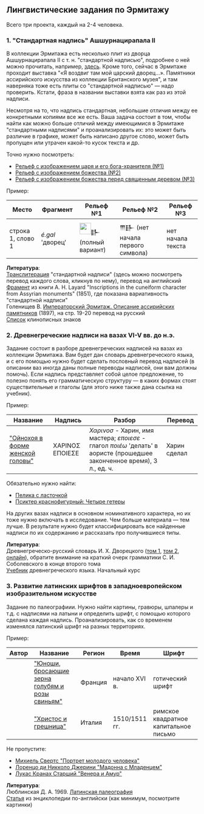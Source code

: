 ## Лингвистические задания по Эрмитажу

Всего три проекта, каждый на 2-4 человека.

### 1. "Стандартная надпись" Ашшурнацирапала II

В коллекции Эрмитажа есть несколько плит из дворца Ашшурнацирапала II с т. н. "стандартной надписью", подробнее о ней можно прочитать, например, [здесь](https://arzamas.academy/materials/1055). Кроме того, сейчас в Эрмитаже проходит выставка "«Я воздвиг там мой царский дворец…». Памятники ассирийского искусства из коллекции Британского музея", и там наверняка тоже есть плиты со "стандартной надписью" — надо проверить. Кстати, фраза в названии выставки взята как раз из этой надписи.  

Несмотря на то, что надпись стандартная, небольшие отличия между ее конкретными копиями все же есть. Ваша задача состоит в том, чтобы найти как можно больше отличий между имеющимися в Эрмитаже "стандартными надписями" и проанализировать их: это может быть различие в графике, может быть написано другое слово, может быть пропущен или утрачен какой-то кусок текста и др.  

Точно нужно посмотреть:  
* [Рельеф с изображением царя и его бога-хранителя (№1)](https://www.hermitagemuseum.org/wps/portal/hermitage/digital-collection/25.%20Archaeological%20Artifacts/86814/!ut/p/z1/jZBLT8MwEIT_Cj3kiL15OAm9WUailJagikfwBbmR4xglceSYRuLXYyouIAjd20gzs98u5rjEvBcHrYTTphet1888fSkoTcOYwbpg5BJosbsjO3Z7BWGCn44G-GMoYH5KfsbA5-vX_y3wF0R2y7YK80G45lz3tcFlRNAZtVUjpGmN0pVovXS6FpUbcZmn-RGN_yi_vsl8-T1ZFcUji1jyZZjH0_sOTVWHAJGIQBhfAORZlCV5-slG-32cezYra2mlRW_WP71xbhiXAQQwTRNSxqhWosp0AfwWaczocPndiYfuoXzfrOCVtIcNXSw-AArX73c!/dz/d5/L2dBISEvZ0FBIS9nQSEh/?lng=ru)
* [Рельеф с изображением божества (№2)](https://www.hermitagemuseum.org/wps/portal/hermitage/digital-collection/25.%20archaeological%20artifacts/86816/!ut/p/z1/jY_LDoIwEEV_RT5ApyBUtk1NRBRriI_ajZkQgSZICTYu_Hob48pEdHY3OXPmDiiQoFq86wqtNi02Lp8UPQvGqD_lJBU8mhMm8m2U882C-CEcXwD5MoyA-md_AFDD-vTXAfdB0Gc8q0B1aOuxbksDMogmI-yLGi-mMZUusHHR6hILewMZ09inrpr6kC9XMyffRYkQBx7w8A0M1Ouue_lYJ0Qzz3sC5itjDA!!/dz/d5/L2dBISEvZ0FBIS9nQSEh/?lng=ru)
* [Рельеф с изображением божества перед священным деревом (№3)](https://www.hermitagemuseum.org/wps/portal/hermitage/digital-collection/06.%20sculpture/86815/!ut/p/z1/04_Sj9CPykssy0xPLMnMz0vMAfIjo8zi_R0dzQyNnQ28_J1NXQwc_YMCTIOc_dwNDE30w8EKDHAARwP9KGL041EQhd94L0IWAH1gVOTr7JuuH1WQWJKhm5mXlq8fYWCmp1CcXJpTUFJalKofYWFmYWgKdEsUmmme3uZA00JMPfz9w5yNnE2gCvC4pyA3NKLKx8Mg01FREQCZr_jC/dz/d5/L2dBISEvZ0FBIS9nQSEh/?lng=ru)

Пример:  

| Место| Фрагмент | Рельеф №1 | Рельеф №2 | Рельеф №3 |
|------| ----- | -------- | --------| ----- |
| строка 1, слово 1 | *é.gal* 'дворец' | <img src="https://upload.wikimedia.org/wikipedia/commons/c/c5/E-bitu_Cuneiform.svg" width="30">𒃲 (полный вариант) | 𒐈𒃲 (нет начала первого символа) | нет начала текста |


**Литература**:  
[Транслитерация](http://oracc.museum.upenn.edu/riao/Q004477/) "стандартной надписи" (здесь можно посмотреть перевод каждого слова, кликнув по нему), перевод на английский  
[Фрамент](https://yadi.sk/i/EZt-coqc5-MimA) из книги A. H. Layard "Inscriptions in the cuneiform character from Assyrian monuments" (1851), где показана вариативность "стандартной надписи"  
Голенищев В. [Императорский Эрмитаж. Описание ассирийских памятников](https://yadi.sk/i/vH8WXVMArl43QA) (1897), на стр. 19-20 перевод на русский  
[Cписок](https://en.wikipedia.org/wiki/List_of_cuneiform_signs) клинописных знаков  

### 2. Древнегреческие надписи на вазах VI-V вв. до н.э.

Задание состоит в разборе древнегреческих надписей на вазах из коллекции Эрмитажа. Вам будет дан словарь древнегреческого языка, и с его помощью нужно будет сделать пословный перевод надписей (в описании ваз иногда даны полные переводы надписей, они вам должны помочь). Если надпись представляет собой целое предложение, то полезно понять его грамматическую структуру — в каких формах стоят существительные и глаголы (для этого ниже также дана ссылка на учебник).

Пример:

| Название| Надпись | Разбор | Перевод |
|------| ------------- | --------| ----- |
|["Ойнохоя в форме женской головы"](https://www.hermitagemuseum.org/wps/portal/hermitage/digital-collection/25.%20archaeological%20artifacts/411275/!ut/p/z1/pVLBVpwwFP0VNywhIRCI3eWgMrWdolNHIJs5iAFSCcGQkX5-g2cW1lYWbVZJzr3vvXvvAwwUgA3Vi2grI9RQ9fZdsuiQURr5QQKvswRfQJrtbvAu-ZZCPwT5KwB-cCgE7C2fYIogDelluMdXCIbRib8CYOv97wEDrB9aUOrjch1r8QhKEjc8qAPfjQIUuSHBkUseEXEJ9iOOcOPzplrQ9WBG04HyqZJiOuijA2eln6Yz1ZxV2jgQYc9e6q7iqletqKt--RdNVZvJgaHvoxi_l_DnjGzdoXyZ5G2F9Cq1FdLz24SEGUqJ_x6Qff4S2xZ3eJNl9wlKwhNgpck1YOJBenMtPehhhKEfnENIYhSHJFpipsNDQFrANG-45to7apt-Z8w4fXKg9WWevVaptuderaQD_0bp1GRA8TsSlNad-CN3oi0C-YvgM9gPSku7cN8XKXmyPdzuL3eW-2_Rbl4Fr6diBYgfz8-M2jVQg-E_7ez_tQe2INLbZGsdGSvTuWJoFCjWqKA4UUe530sSSLeA4kbmxJD5biMPF195Tn8BiMr-Dw!!/dz/d5/L2dBISEvZ0FBIS9nQSEh/?lng=ru)|ΧΑΡΙΝΟΣ ΕΠΟΙΕΣΕ| *Χαρινοσ* - Харин, имя мастера; *εποιεσε* - глагол *ποιέω* 'делать' в аористе (прошедшее законченное время), 3 л., ед. ч.| Харин сделал |

Обязательно нужно найти:
* [Пелика с ласточкой](https://www.hermitagemuseum.org/wps/portal/hermitage/digital-collection/25.%20archaeological%20artifacts/543356/!ut/p/z1/pVLBcpswFPyVXDiCZEAgetOQBDetS-KGALp4ZCpADUIE5JDPr8j4kDYNh1YnSbP73tvdBygoAO3Zs2iYFqpnnXmXNDikhAQbL4Y3aYwuIUn3t2gff0vgxgf5KwB-cAgE9C0fI-JC4pMrP0PXLvSDM38FQNf7PwAKaNc3oBxPy3WoxA9QBl5UHRnjdu2xo-1XENuMV4EdeG4dhR7eeFG0oKteD7oF5SOTYjqMJwvOanycLlR9wUZtQRc55lK1jKtONaJi3fIvalbpyYLI9zz0TsL7Gem6Q_kyydsKyXViKiTRXYz91E3w5k9A-vlLaFrco22aPsRu7J8BK01uABVH6cyVdKCDXASNBRDi0A19HCwxk_7o4QbQkdd85KNzGk36rdbD9MmCxpd5dhqlmo47lZIW_BulVZMGxe9IUBp3wo_cCXYuyJ8Fn0HWq1Gahfu-SMnj3eEuu9ob7r9Fu30VvJ6KESB-Pj1RYtZA9Zq_mNn_aw9MQXfcxTvjyMB0a4u-VqBYo4LiTB1klknsSbuA4lbmWOP5fisPl195Tn4BUtG-HQ!!/dz/d5/L2dBISEvZ0FBIS9nQSEh/?lng=ru)
* [Псиктер краснофигурный: Четыре гетеры](https://www.hermitagemuseum.org/wps/portal/hermitage/digital-collection/25.%20archaeological%20artifacts/289697/!ut/p/z0/rVDLTsMwEPyVcsitxmvHTpNjFKSKSqWoSFB8qYxxUxNju47L4-9JxAHxPHHb2d3ZmR0s8AYLJ59MK5PxTtoB34piu6rrguQNLFYNP4N6tb7k6-ZiDoThq3jECyw-LfGihhrWOSuul8DO2XjFPBwOosZCeZf0S8KbFE0IVjqnY1AZBB37UREpb61Wo3yfwdHcI0oRIXnFUFkhAgOAnCMGvECkQrSkDHFWsRlBs6nfSaXvvO-mPkXp-iCjdunj4miExmWzbLEIMu2RcTuPN_-t8jWPb6H9lEcnH02_jccMnn3s-onfTWRMGVB-OhRqL7W3vjVK2rFvBg9pCIiWVVHNfvnrL-owfaeGbn5TpvI1t-3JG5JwaJY!/)

На других вазах надписи в основном номинативного характера, но их тоже нужно включать в исследование. Чем больше материала — тем лучше. В результате нужно будет классифицировать все найденные надписи по их содержанию и рассказать про получившиеся типы.

**Литература**:  
Древнегреческо-русский словарь И. Х. Дворецкого ([том 1](https://yadi.sk/i/u5bx48kKCuk1bQ), [том 2](https://yadi.sk/i/tTito03VC2LtUw), [онлайн](http://gurin.tomsknet.ru/alphaonline.html)), обратите внимание на краткий очерк грамматики С. И. Соболевского в конце второго тома  
[Учебник](https://yadi.sk/i/csj7eMFinmaeMQ) древнегреческого языка. Начальный курс


### 3. Развитие латинских шрифтов в западноевропейском изобразительном искусстве

Задание по палеографиии. Нужно найти картины, гравюры, шпалеры и т.д. с надписями на латыни и определить шрифт, с помощью которого сделана каждая надпись. Проанализировать, как со временем изменялся латинский шрифт на разных территориях.

Пример:

| Автор| Название      | Регион  | Время | Шрифт |
|------| ------------- | --------| ----- | ----- |
|| ["Юноши, бросающие зерна голубям и розы свиньям"](https://www.hermitagemuseum.org/wps/portal/hermitage/digital-collection/11.%20textiles%2C%20tapestry/264738/!ut/p/z1/jY_LDoIwEEV_BffqFCjgtqmJiGINvrAb00XFGiwEGqN-vY1xZSI6u0nOPXMHOOTAtbiqQhhVaVHafc_DAyMkdH2KEkaDMSIsWwYZXUyQi2H3AtCXIQj4P_kOgHfrk18H7Adek9K0AF4Lcxoofawgd92hY-TNqFK2fceIWramuUPuhTjyR7YV__BOZ5H1roOYsS31KH4DHc1WUkN92eSPeYzOmPSeXSBF_A!!/dz/d5/L0lKQSEvUUt3TS80S0khL3J1/?lng=ru)| Франция | начало XVI в. | готический шрифт |
||  ["Христос и грешница"](https://www.hermitagemuseum.org/wps/portal/hermitage/digital-collection/01.%20paintings/32088/!ut/p/z1/04_Sj9CPykssy0xPLMnMz0vMAfIjo8zi_R0dzQyNnQ28_J1NXQwc_YMCTIOc_dwNDE30w8EKDHAARwP9KGL041EQhd94L0IWAH1gVOTr7JuuH1WQWJKhm5mXlq8fYWCop1CQmJlXkpmXXqwfYWxkYGEBdEsUmmme3uZA00JMPfz9w5yNnE2gCvC4pyA3NKLKx8Mg01FREQCs_1tA/dz/d5/L2dBISEvZ0FBIS9nQSEh/?lng=ru)| Италия | 1510/1511 гг. | римское квадратное капитальное письмо |

Не пропустите:

* [Михиель Свертс "Портрет молодого человека"](https://www.hermitagemuseum.org/wps/portal/hermitage/digital-collection/01.%20Paintings/47184/!ut/p/z1/jZBNT8MwDIb_Chx6JHY_0pbdoiAxxkanDUbJBXVT2ga1SZWGVeLX0yEuICj4Zunx68cGATkIXRxVVThldNGM_ZOInzPGYj_kuMg4vUKWbdZ0w--u0Y_g8QPAX4ohiP_MTwBiOn7x14LxgsCu-KoC0RWuvlC6NJCjT87WhdJO6aqHPEr89OQivqXd3CZj2j2dZ9mOBzz6BKZ91L4lw6ElSGhA0Q8vEdMkSKI0PskwvQ_TUcbKUlppyasdv1w71_UzDz0choFUxlSNJAfTevjTSG16B_lXErZSQ9c-5G_LOb7Q5rgs2fk7jHoAlg!!/dz/d5/L0lKQSEvd0pNQUNBISEvNEtJIS9ydQ!!/?lng=ru)
* [Лоренцо ди Никколо Джерини "Мадонна с Младенцем"](https://hermitagemuseum.org/wps/portal/hermitage/digital-collection/01.%20paintings/29365/!ut/p/z1/jZBNT8MwDIb_Cjv0SOKmTdtxi4LEGBtBEx8hF5RB1wbWNEqzTeLXExCnCQq-WXr8-rGxwhIrq_em0cH0Vm9j_6iKJ8FYkWYc5oLTc2BidUNX_PoC0hw_fAHwSzHA6j_zI4Aaj5__tSBeQPySLxusnA7tqbGbHktI0YnTxgZjmwFLMs0KGl3UUdrlVRnTbulMiHtOeP4NjPuYdYcOzx0CRAmFNJsCVCUp86r4lGF2nVVRxteb2tce7Xz8chuCG84SSMDv0MG8GVe_GI163yTw01DbDwHLYxa77k6-L2bwSrf7BZtMPgDnvpGj/dz/d5/L2dBISEvZ0FBIS9nQSEh/?lng=ru)
* [Лукас Кранах Старший "Венера и Амур"](https://www.hermitagemuseum.org/wps/portal/hermitage/digital-collection/01.%20paintings/38772/!ut/p/z1/04_Sj9CPykssy0xPLMnMz0vMAfIjo8zi_R0dzQyNnQ28_J1NXQwc_YMCTIOc_dwNDE30w8EKDHAARwP9KGL041EQhd94L0IWAH1gVOTr7JuuH1WQWJKhm5mXlq8fYWCop1CQmJlXkpmXXqwfYWxhbm4EdEsUmmme3uZA00JMPfz9w5yNnE2gCvC4pyA3NKLKx8Mg01FREQAmnqTC/dz/d5/L2dBISEvZ0FBIS9nQSEh/?lng=ru)

**Литература**:  
Люблинская Д. А. 1969. [Латинская палеография](https://www.academia.edu/19126762/%D0%9B%D0%B0%D1%82%D0%B8%D0%BD%D1%81%D0%BA%D0%B0%D1%8F_%D0%BF%D0%B0%D0%BB%D0%B5%D0%BE%D0%B3%D1%80%D0%B0%D1%84%D0%B8%D1%8F)  
[Статья](https://www.britannica.com/art/calligraphy/Latin-alphabet-handwriting) из энциклопедии по-английски (как минимум, посмотрите картинки)
